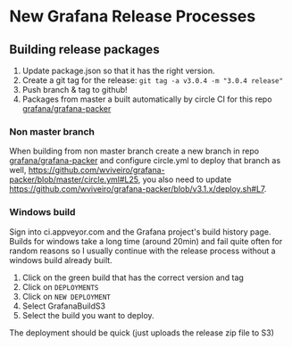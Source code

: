 # New Grafana Release Processes

## Building release packages

1) Update package.json so that it has the right version.
2) Create a git tag for the release: `git tag -a v3.0.4 -m "3.0.4 release"`
3) Push branch & tag to github!
2) Packages from master a built automatically by circle CI for this repo [grafana/grafana-packer](https://github.com/wviveiro/grafana-packer)

### Non master branch

When building from non master branch create a new branch in repo [grafana/grafana-packer](https://github.com/wviveiro/grafana-packer)
and configure circle.yml to deploy that branch as well, https://github.com/wviveiro/grafana-packer/blob/master/circle.yml#L25,
you also need to update https://github.com/wviveiro/grafana-packer/blob/v3.1.x/deploy.sh#L7.

### Windows build

Sign into ci.appveyor.com and the Grafana project's build history page. Builds for windows take a long time (around 20min)
and fail quite often for random reasons so I usually continue with the release process without a windows build already built.

1) Click on the green build that has the correct version and tag
2) Click on `DEPLOYMENTS`
3) Click on `NEW DEPLOYMENT`
4) Select GrafanaBuildS3
4) Select the build you want to deploy.

The deployment should be quick (just uploads the release zip file to S3)


